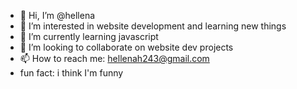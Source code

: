 - 👋 Hi, I’m @hellena
- 👀 I’m interested in website development and learning new things
- 🌱 I’m currently learning javascript
- 💞️ I’m looking to collaborate on website dev projects
- 📫 How to reach me: hellenah243@gmail.com
-    fun fact: i think I'm funny

<!---
hellena254/hellena254 is a ✨ special ✨ repository because its `README.md` (this file) appears on your GitHub profile.
You can click the Preview link to take a look at your changes.
--->
